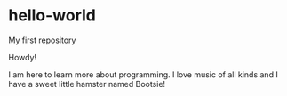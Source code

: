 # hello-world
My first repository

Howdy!

I am here to learn more about programming. 
I love music of all kinds and I have a sweet little hamster named Bootsie!
